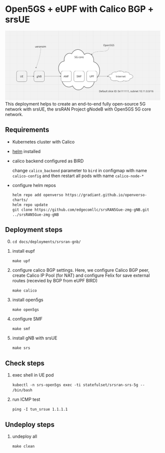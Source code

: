 # Open5GS + eUPF with Calico BGP + srsUE

![](./schema.png)
This deployment helps to create an end-to-end fully open-source 5G network with srsUE, the srsRAN Project gNodeB with Open5GS 5G core network.

## Requirements

- Kubernetes cluster with Calico
- [helm](https://helm.sh/docs/intro/install/) installed
- calico backend configured as BIRD

    change `calico_backend` parameter to `bird` in configmap with name `calico-config` and then restart all pods with name `calico-node-*`

- configure helm repos

    ```
    helm repo add openverso https://gradiant.github.io/openverso-charts/
    helm repo update
	git clone https://github.com/edgecomllc/srsRAN5Gue-zmg-gNB.git ../srsRAN5Gue-zmg-gNB
    ```

## Deployment steps

0. `cd docs/deployments/srsran-gnb/`

1. install eupf

    `make upf`

2. configure calico BGP settings. Here, we configure Calico BGP peer, create Calico IP Pool (for NAT) and configure Felix for save external routes (recevied by BGP from eUPF BIRD)

    `make calico`

3. install open5gs

    `make open5gs`

4. configure SMF

    `make smf`

5. install gNB with srsUE

    `make srs`


## Check steps

1. exec shell in UE pod

    `kubectl -n srs-open5gs exec -ti statefulset/srsran-srs-5g -- /bin/bash`

2. run ICMP test

    `ping -I tun_srsue 1.1.1.1`

## Undeploy steps

1. undeploy all

    `make clean`
